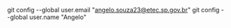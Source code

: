 git config --global user.email "angelo.souza23@etec.sp.gov.br"
  git config --global user.name "Angelo"